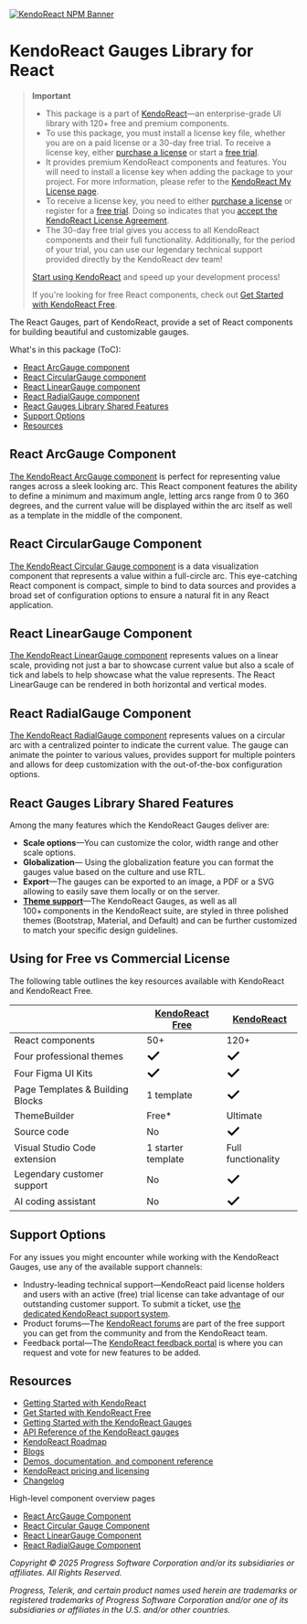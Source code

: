 [![KendoReact NPM Banner](https://raw.githubusercontent.com/telerik/kendo-react/master/images/kendoreact-github-banner.png)](https://www.telerik.com/kendo-react-ui/components/free?utm_medium=referral&utm_source=npm&utm_campaign=kendo-ui-react-trial-npm-gauges&utm_content=banner)

# KendoReact Gauges Library for React

> **Important**
>
> -   This package is а part of [KendoReact](https://www.telerik.com/kendo-react-ui?utm_medium=referral&utm_source=npm&utm_campaign=kendo-ui-react-trial-npm-gauges)&mdash;an enterprise-grade UI library with 120+ free and premium components.
> -   To use this package, you must install a license key file, whether you are on a paid license or a 30-day free trial. To receive a license key, either [purchase a license](https://www.telerik.com/kendo-react-ui/pricing) or start a [free trial](https://www.telerik.com/download-login-v2-kendo-react-ui).
> -   It provides premium KendoReact components and features. You will need to install a license key when adding the package to your project. For more information, please refer to the [KendoReact My License page](https://www.telerik.com/kendo-react-ui/components/my-license/?utm_medium=referral&utm_source=npm&utm_campaign=kendo-ui-react-trial-npm-gauges).
> -   To receive a license key, you need to either [purchase a license](https://www.telerik.com/kendo-react-ui/pricing?utm_medium=referral&utm_source=npm&utm_campaign=kendo-ui-react-trial-npm-gauges) or register for a [free trial](https://www.telerik.com/try/kendo-react-ui?utm_medium=referral&utm_source=npm&utm_campaign=kendo-ui-react-trial-npm-gauges). Doing so indicates that you [accept the KendoReact License Agreement](https://www.telerik.com/purchase/license-agreement/progress-kendoreact?utm_medium=referral&utm_source=npm&utm_campaign=kendo-ui-react-trial-npm-gauges).
> -   The 30-day free trial gives you access to all KendoReact components and their full functionality. Additionally, for the period of your trial, you can use our legendary technical support provided directly by the KendoReact dev team!
>
> [Start using KendoReact](https://www.telerik.com/try/kendo-react-ui?utm_medium=referral&utm_source=npm&utm_campaign=kendo-ui-react-trial-npm-gauges) and speed up your development process!
>
> If you're looking for free React components, check out [Get Started with KendoReact Free](https://www.telerik.com/kendo-react-ui/components/free).

The React Gauges, part of KendoReact, provide a set of React components for building beautiful and customizable gauges.

What's in this package (ToC):

-   [React ArcGauge component](#react-arcgauge-component)
-   [React CircularGauge component](#react-circulargauge-component)
-   [React LinearGauge component](#react-lineargauge-component)
-   [React RadialGauge component](#react-radialgauge-component)
-   [React Gauges Library Shared Features](#react-gauges-library-shared-features)
-   [Support Options](#support-options)
-   [Resources](#resources)

## React ArcGauge Component

[The KendoReact ArcGauge component](https://www.telerik.com/kendo-react-ui/components/gauges/arcgauge/?utm_medium=referral&utm_source=npm&utm_campaign=kendo-ui-react-trial-npm-gauges) is perfect for representing value ranges across a sleek looking arc. This React component features the ability to define a minimum and maximum angle, letting arcs range from 0 to 360 degrees, and the current value will be displayed within the arc itself as well as a template in the middle of the component.

## React CircularGauge Component

[The KendoReact Circular Gauge component](https://www.telerik.com/kendo-react-ui/components/gauges/circulargauge/?utm_medium=referral&utm_source=npm&utm_campaign=kendo-ui-react-trial-npm-gauges) is a data visualization component that represents a value within a full-circle arc. This eye-catching React component is compact, simple to bind to data sources and provides a broad set of configuration options to ensure a natural fit in any React application.

## React LinearGauge Component

[The KendoReact LinearGauge component](https://www.telerik.com/kendo-react-ui/components/gauges/lineargauge/?utm_medium=referral&utm_source=npm&utm_campaign=kendo-ui-react-trial-npm-gauges) represents values on a linear scale, providing not just a bar to showcase current value but also a scale of tick and labels to help showcase what the value represents. The React LinearGauge can be rendered in both horizontal and vertical modes.

## React RadialGauge Component

[The KendoReact RadialGauge component](https://www.telerik.com/kendo-react-ui/components/gauges/radialgauge/?utm_medium=referral&utm_source=npm&utm_campaign=kendo-ui-react-trial-npm-gauges) represents values on a circular arc with a centralized pointer to indicate the current value. The gauge can animate the pointer to various values, provides support for multiple pointers and allows for deep customization with the out-of-the-box configuration options.

## React Gauges Library Shared Features

Among the many features which the KendoReact Gauges deliver are:

-   **Scale options**&mdash;You can customize the color, width range and other scale options.
-   **Globalization**&mdash; Using the globalization feature you can format the gauges value based on the culture and use RTL.
-   **Export**&mdash;The gauges can be exported to an image, a PDF or a SVG allowing to easily save them locally or on the server.
-   [**Theme support**](https://www.telerik.com/kendo-react-ui/components/styling/?utm_medium=referral&utm_source=npm&utm_campaign=kendo-ui-react-trial-npm-gauges)&mdash;The KendoReact Gauges, as well as all 100+ components in the KendoReact suite, are styled in three polished themes (Bootstrap, Material, and Default) and can be further customized to match your specific design guidelines.

## Using for Free vs Commercial License

The following table outlines the key resources available with KendoReact and KendoReact Free.

|                                  | [KendoReact Free](https://www.telerik.com/kendo-react-ui/components/free)                                                                                                                                | [KendoReact](https://www.telerik.com/kendo-react-ui)                                                                                                                                                     |
| -------------------------------- | -------------------------------------------------------------------------------------------------------------------------------------------------------------------------------------------------------- | -------------------------------------------------------------------------------------------------------------------------------------------------------------------------------------------------------- |
| React components                 | 50+                                                                                                                                                                                                      | 120+                                                                                                                                                                                                     |
| Four professional themes         | <svg xmlns="http://www.w3.org/2000/svg" width="24" height="24" viewBox="0 0 24 24"><path d="M20.285 2l-11.285 11.567-5.286-5.011-3.714 3.716 9 8.728 15-15.285z" stroke="white" stroke-width="2"/></svg> | <svg xmlns="http://www.w3.org/2000/svg" width="24" height="24" viewBox="0 0 24 24"><path d="M20.285 2l-11.285 11.567-5.286-5.011-3.714 3.716 9 8.728 15-15.285z" stroke="white" stroke-width="2"/></svg> |
| Four Figma UI Kits               | <svg xmlns="http://www.w3.org/2000/svg" width="24" height="24" viewBox="0 0 24 24"><path d="M20.285 2l-11.285 11.567-5.286-5.011-3.714 3.716 9 8.728 15-15.285z" stroke="white" stroke-width="2"/></svg> | <svg xmlns="http://www.w3.org/2000/svg" width="24" height="24" viewBox="0 0 24 24"><path d="M20.285 2l-11.285 11.567-5.286-5.011-3.714 3.716 9 8.728 15-15.285z" stroke="white" stroke-width="2"/></svg> |
| Page Templates & Building Blocks | 1 template                                                                                                                                                                                               | <svg xmlns="http://www.w3.org/2000/svg" width="24" height="24" viewBox="0 0 24 24"><path d="M20.285 2l-11.285 11.567-5.286-5.011-3.714 3.716 9 8.728 15-15.285z" stroke="white" stroke-width="2"/></svg> |
| ThemeBuilder                     | Free\*                                                                                                                                                                                                   | Ultimate                                                                                                                                                                                                 |
| Source code                      | No                                                                                                                                                                                                       | <svg xmlns="http://www.w3.org/2000/svg" width="24" height="24" viewBox="0 0 24 24"><path d="M20.285 2l-11.285 11.567-5.286-5.011-3.714 3.716 9 8.728 15-15.285z" stroke="white" stroke-width="2"/></svg> |
| Visual Studio Code extension     | 1 starter template                                                                                                                                                                                       | Full functionality                                                                                                                                                                                       |
| Legendary customer support       | No                                                                                                                                                                                                       | <svg xmlns="http://www.w3.org/2000/svg" width="24" height="24" viewBox="0 0 24 24"><path d="M20.285 2l-11.285 11.567-5.286-5.011-3.714 3.716 9 8.728 15-15.285z" stroke="white" stroke-width="2"/></svg> |
| AI coding assistant              | No                                                                                                                                                                                                       | <svg xmlns="http://www.w3.org/2000/svg" width="24" height="24" viewBox="0 0 24 24"><path d="M20.285 2l-11.285 11.567-5.286-5.011-3.714 3.716 9 8.728 15-15.285z" stroke="white" stroke-width="2"/></svg> |

## Support Options

For any issues you might encounter while working with the KendoReact Gauges, use any of the available support channels:

-   Industry-leading technical support&mdash;KendoReact paid license holders and users with an active (free) trial license can take advantage of our outstanding customer support. To submit a ticket, use [the dedicated KendoReact support system](https://www.telerik.com/account/support-center/contact-us/technical-support?utm_medium=referral&utm_source=npm&utm_campaign=kendo-ui-react-trial-npm-gauges).
-   Product forums&mdash;The [KendoReact forums](https://www.telerik.com/forums/kendo-ui-react?utm_medium=referral&utm_source=npm&utm_campaign=kendo-ui-react-trial-npm-gauges) are part of the free support you can get from the community and from the KendoReact team.
-   Feedback portal&mdash;The [KendoReact feedback portal](https://feedback.telerik.com/kendo-react-ui?utm_medium=referral&utm_source=npm&utm_campaign=kendo-ui-react-trial-npm-gauges) is where you can request and vote for new features to be added.

## Resources

-   [Getting Started with KendoReact](https://www.telerik.com/kendo-react-ui/components/getting-started/?utm_medium=referral&utm_source=npm&utm_campaign=kendo-ui-react-trial-npm-gauges)
-   [Get Started with KendoReact Free](https://www.telerik.com/kendo-react-ui/components/free)
-   [Getting Started with the KendoReact Gauges](https://www.telerik.com/kendo-react-ui/components/gauges/?utm_medium=referral&utm_source=npm&utm_campaign=kendo-ui-react-trial-npm-gauges)
-   [API Reference of the KendoReact gauges](https://www.telerik.com/kendo-react-ui/components/gauges/api/?utm_medium=referral&utm_source=npm&utm_campaign=kendo-ui-react-trial-npm-gauges)
-   [KendoReact Roadmap](https://www.telerik.com/support/whats-new/kendo-react-ui/roadmap?utm_medium=referral&utm_source=npm&utm_campaign=kendo-ui-react-trial-npm-gauges)
-   [Blogs](https://www.telerik.com/blogs/tag/kendoreact?utm_medium=referral&utm_source=npm&utm_campaign=kendo-ui-react-trial-npm-gauges)
-   [Demos, documentation, and component reference](https://www.telerik.com/kendo-react-ui/components/?utm_medium=referral&utm_source=npm&utm_campaign=kendo-ui-react-trial-npm-gauges)
-   [KendoReact pricing and licensing](https://www.telerik.com/kendo-react-ui/pricing?utm_medium=referral&utm_source=npm&utm_campaign=kendo-ui-react-trial-npm-gauges)
-   [Changelog](https://www.telerik.com/kendo-react-ui/components/changelogs/ui-for-react/?utm_medium=referral&utm_source=npm&utm_campaign=kendo-ui-react-trial-npm-gauges)

High-level component overview pages

-   [React ArcGauge Component](https://www.telerik.com/kendo-react-ui/arcgauge)
-   [React Circular Gauge Component](https://www.telerik.com/kendo-react-ui/circulargauge)
-   [React LinearGauge Component](https://www.telerik.com/kendo-react-ui/lineargauge)
-   [React RadialGauge Component](https://www.telerik.com/kendo-react-ui/radialgauge)

_Copyright © 2025 Progress Software Corporation and/or its subsidiaries or affiliates. All Rights Reserved._

_Progress, Telerik, and certain product names used herein are trademarks or registered trademarks of Progress Software Corporation and/or one of its subsidiaries or affiliates in the U.S. and/or other countries._
